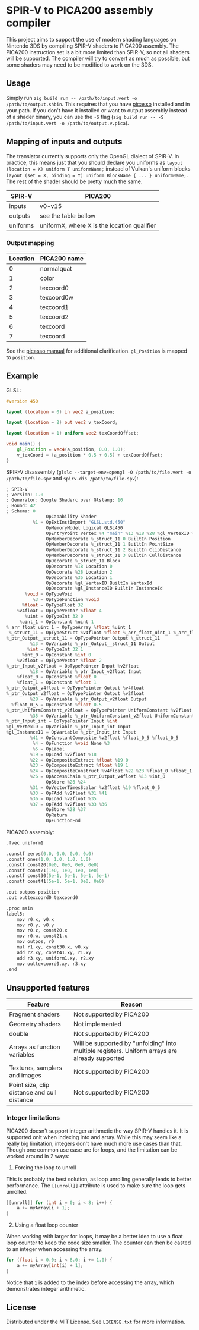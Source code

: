 # SPIR-V to PICA200 assembly compiler

This project aims to support the use of modern shading languages on Nintendo 3DS by compiling SPIR-V shaders to PICA200 assembly. The PICA200 instruction set is a bit more limited than SPIR-V, so not all shaders will be supported. The compiler will try to convert as much as possible, but some shaders may need to be modified to work on the 3DS.

## Usage

Simply run `zig build run -- /path/to/input.vert -o /path/to/output.shbin`. This requires that you have [picasso](https://github.com/devkitPro/picasso/tree/master) installed and in your path. If you don't have it installed or want to output assembly instead of a shader binary, you can use the `-S` flag (`zig build run -- -S /path/to/input.vert -o /path/to/output.v.pica`).

## Mapping of inputs and outputs

The translator currently supports only the OpenGL dialect of SPIR-V. In practice, this means just that you should declare you uniforms as `layout (location = X) uniform T uniformName;` instead of Vulkan's uniform blocks `layout (set = X, binding = Y) uniform BlockName { ... } uniformName;`. The rest of the shader should be pretty much the same.

| SPIR-V | PICA200 |
|--------|---------|
| inputs | v0-v15 |
| outputs | see the table bellow |
| uniforms | uniformX, where X is the location qualifier |

### Output mapping

| Location | PICA200 name |
|----------|--------------|
| 0 | normalquat |
| 1 | color |
| 2 | texcoord0 |
| 3 | texcoord0w |
| 4 | texcoord1 |
| 5 | texcoord2 |
| 6 | texcoord |
| 7 | texcoord |

See the [picasso manual](https://github.com/devkitPro/picasso/blob/master/Manual.md) for additional clarification. `gl_Position` is mapped to `position`.

## Example

GLSL:
```glsl
#version 450

layout (location = 0) in vec2 a_position;

layout (location = 2) out vec2 v_texCoord;

layout (location = 1) uniform vec2 texCoordOffset;

void main() {
    gl_Position = vec4(a_position, 0.0, 1.0);
    v_texCoord = (a_position * 0.5 + 0.5) + texCoordOffset;
}
```

SPIR-V disassembly (`glslc --target-env=opengl -O /path/to/file.vert -o /path/to/file.spv` and `spirv-dis /path/to/file.spv`):
```c
; SPIR-V
; Version: 1.0
; Generator: Google Shaderc over Glslang; 10
; Bound: 42
; Schema: 0
               OpCapability Shader
          %1 = OpExtInstImport "GLSL.std.450"
               OpMemoryModel Logical GLSL450
               OpEntryPoint Vertex %4 "main" %13 %18 %28 %gl_VertexID %gl_InstanceID
               OpMemberDecorate %_struct_11 0 BuiltIn Position
               OpMemberDecorate %_struct_11 1 BuiltIn PointSize
               OpMemberDecorate %_struct_11 2 BuiltIn ClipDistance
               OpMemberDecorate %_struct_11 3 BuiltIn CullDistance
               OpDecorate %_struct_11 Block
               OpDecorate %18 Location 0
               OpDecorate %28 Location 2
               OpDecorate %35 Location 1
               OpDecorate %gl_VertexID BuiltIn VertexId
               OpDecorate %gl_InstanceID BuiltIn InstanceId
       %void = OpTypeVoid
          %3 = OpTypeFunction %void
      %float = OpTypeFloat 32
    %v4float = OpTypeVector %float 4
       %uint = OpTypeInt 32 0
     %uint_1 = OpConstant %uint 1
%_arr_float_uint_1 = OpTypeArray %float %uint_1
 %_struct_11 = OpTypeStruct %v4float %float %_arr_float_uint_1 %_arr_float_uint_1
%_ptr_Output__struct_11 = OpTypePointer Output %_struct_11
         %13 = OpVariable %_ptr_Output__struct_11 Output
        %int = OpTypeInt 32 1
      %int_0 = OpConstant %int 0
    %v2float = OpTypeVector %float 2
%_ptr_Input_v2float = OpTypePointer Input %v2float
         %18 = OpVariable %_ptr_Input_v2float Input
    %float_0 = OpConstant %float 0
    %float_1 = OpConstant %float 1
%_ptr_Output_v4float = OpTypePointer Output %v4float
%_ptr_Output_v2float = OpTypePointer Output %v2float
         %28 = OpVariable %_ptr_Output_v2float Output
  %float_0_5 = OpConstant %float 0.5
%_ptr_UniformConstant_v2float = OpTypePointer UniformConstant %v2float
         %35 = OpVariable %_ptr_UniformConstant_v2float UniformConstant
%_ptr_Input_int = OpTypePointer Input %int
%gl_VertexID = OpVariable %_ptr_Input_int Input
%gl_InstanceID = OpVariable %_ptr_Input_int Input
         %41 = OpConstantComposite %v2float %float_0_5 %float_0_5
          %4 = OpFunction %void None %3
          %5 = OpLabel
         %19 = OpLoad %v2float %18
         %22 = OpCompositeExtract %float %19 0
         %23 = OpCompositeExtract %float %19 1
         %24 = OpCompositeConstruct %v4float %22 %23 %float_0 %float_1
         %26 = OpAccessChain %_ptr_Output_v4float %13 %int_0
               OpStore %26 %24
         %31 = OpVectorTimesScalar %v2float %19 %float_0_5
         %33 = OpFAdd %v2float %31 %41
         %36 = OpLoad %v2float %35
         %37 = OpFAdd %v2float %33 %36
               OpStore %28 %37
               OpReturn
               OpFunctionEnd
```

PICA200 assembly:
```c
.fvec uniform1

.constf zeros(0.0, 0.0, 0.0, 0.0)
.constf ones(1.0, 1.0, 1.0, 1.0)
.constf const20(0e0, 0e0, 0e0, 0e0)
.constf const21(1e0, 1e0, 1e0, 1e0)
.constf const30(5e-1, 5e-1, 5e-1, 5e-1)
.constf const41(5e-1, 5e-1, 0e0, 0e0)

.out outpos position
.out outtexcoord0 texcoord0

.proc main
label5:
    mov r0.x, v0.x
    mov r0.y, v0.y
    mov r0.z, const20.x
    mov r0.w, const21.x
    mov outpos, r0
    mul r1.xy, const30.x, v0.xy
    add r2.xy, const41.xy, r1.xy
    add r3.xy, uniform1.xy, r2.xy
    mov outtexcoord0.xy, r3.xy
.end
```

## Unsupported features

| Feature | Reason |
|---------|--------|
| Fragment shaders | Not supported by PICA200 |
| Geometry shaders | Not implemented |
| double | Not supported by PICA200 |
| Arrays as function variables | Will be supported by "unfolding" into multiple registers. Uniform arrays are already supported |
| Textures, samplers and images | Not supported by PICA200 |
| Point size, clip distance and cull distance | Not supported by PICA200 |

### Integer limitations

PICA200 doesn't support integer arithmetic the way SPIR-V handles it. It is supported onlt when indexing into and array. While this may seem like a really big limitation, integers don't have much more use cases than that. Though one common use case are for loops, and the limitation can be worked around in 2 ways:

1. Forcing the loop to unroll

This is probably the best solution, as loop unrolling generally leads to better performance. The `[[unroll]]` attribute is used to make sure the loop gets unrolled.

```glsl
[[unroll]] for (int i = 0; i < 8; i++) {
    a += myArray[i + 1];
}
```

2. Using a float loop counter

When working with larger for loops, it may be a better idea to use a float loop counter to keep the code size smaller. The counter can then be casted to an integer when accessing the array.

```glsl
for (float i = 0.0; i < 8.0; i += 1.0) {
    a += myArray[int(i) + 1];
}
```

Notice that `1` is added to the index before accessing the array, which demonstrates integer arithmetic.

## License

Distributed under the MIT License. See `LICENSE.txt` for more information.
